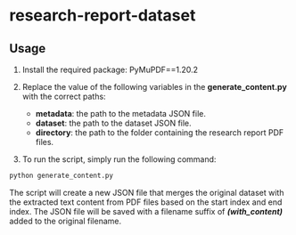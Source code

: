 # research-report-dataset
## Usage
1. Install the required package: PyMuPDF==1.20.2

2. Replace the value of the following variables in the **generate_content.py** with the correct paths:
     - **metadata**: the path to the metadata JSON file.
     - **dataset**: the path to the dataset JSON file.
     - **directory**: the path to the folder containing the research report PDF files.

3. To run the script, simply run the following command:
```bash
python generate_content.py
```

The script will create a new JSON file that merges the original dataset with the extracted text content from PDF files based on the start index and end index. The JSON file will be saved with a filename suffix of ***(with_content)*** added to the original filename.
